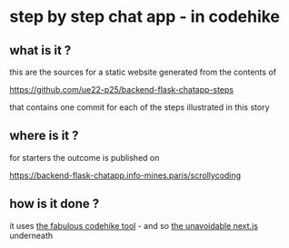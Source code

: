# step by step chat app - in codehike

## what is it ?

this are the sources for a static website generated from the contents of

https://github.com/ue22-p25/backend-flask-chatapp-steps

that contains one commit for each of the steps illustrated in this story

## where is it ?

for starters the outcome is published on

https://backend-flask-chatapp.info-mines.paris/scrollycoding

## how is it done ?

it uses [the fabulous codehike tool](https://codehike.org/) - and so [the unavoidable next.js](nextjs.org) underneath
